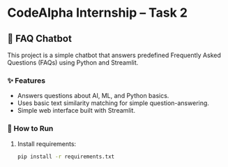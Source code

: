 # CodeAlpha Internship – Task 2

## 💬 FAQ Chatbot

This project is a simple chatbot that answers predefined Frequently Asked Questions (FAQs) using Python and Streamlit.

### ✨ Features
- Answers questions about AI, ML, and Python basics.
- Uses basic text similarity matching for simple question-answering.
- Simple web interface built with Streamlit.

### 🚀 How to Run
1. Install requirements:
   ```bash
   pip install -r requirements.txt

